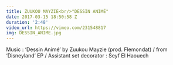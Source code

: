 ```yaml
---
title: ZUUKOU MAYZIE<br/>"DESSIN ANIMÉ"
date: 2017-03-15 18:50:58 Z
duration: '2:48'
video_url: https://vimeo.com/231548817
img: DESSIN_ANIME.jpg
---
```


Music : ‘Dessin Animé’ by Zuukou Mayzie (prod. Flemondat) / from ‘Disneyland’ EP / Assistant set decorator : Seyf El Haouech

<BR>
  <BR><BR>